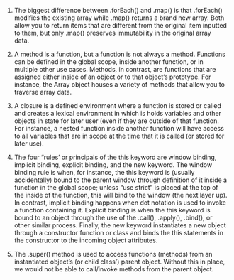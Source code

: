1. The biggest difference between .forEach() and .map() is that .forEach() modifies the existing array while .map() returns a brand new array. Both allow you to return items that are different from the original item inputted to them, but only .map() preserves immutability in the original array data.

2. A method is a function, but a function is not always a method. Functions can be defined in the global scope, inside another function, or in multiple other use cases. Methods, in contrast, are functions that are assigned either inside of an object or to that object’s prototype. For instance, the Array object houses a variety of methods that allow you to traverse array data.

3. A closure is a defined environment where a function is stored or called and creates a lexical environment in which is holds variables and other objects in state for later user (even if they are outside of that function. For instance, a nested function inside another function will have access to all variables that are in scope at the time that it is called (or stored for later use).

4. The four “rules’ or principals of the this keyword are window binding, implicit binding, explicit binding, and the new keyword. The window binding rule is when, for instance, the this keyword is (usually accidentally) bound to the parent window through definition of it inside a function in the global scope; unless “use strict” is placed at the top of the inside of the function, this will bind to the window (the next layer up). In contrast, implicit binding happens when dot notation is used to invoke a function containing it. Explicit binding is when the this keyword is bound to an object through the use of the .call(), .apply(), .bind(), or other similar process. Finally, the new keyword instantiates a new object through a constructor function or class and binds the this statements in the constructor to the incoming object attributes.

5. The .super() method is used to access functions (methods) from an instantiated object’s (or child class’) parent object. Without this in place, we would not be able to call/invoke methods from the parent object.
